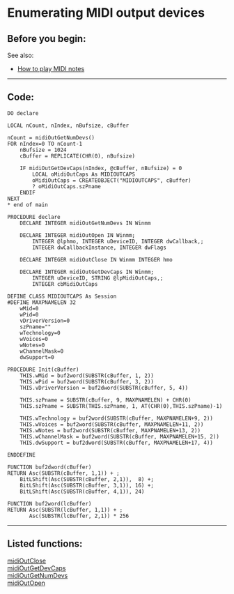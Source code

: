 
# Enumerating MIDI output devices

## Before you begin:
See also:

* [How to play MIDI notes](sample_537.md)  
  
***  


## Code:
```foxpro  
DO declare

LOCAL nCount, nIndex, nBufsize, cBuffer

nCount = midiOutGetNumDevs()
FOR nIndex=0 TO nCount-1
	nBufsize = 1024
	cBuffer = REPLICATE(CHR(0), nBufsize)

	IF midiOutGetDevCaps(nIndex, @cBuffer, nBufsize) = 0
		LOCAL oMidiOutCaps As MIDIOUTCAPS
		oMidiOutCaps = CREATEOBJECT("MIDIOUTCAPS", cBuffer)
		? oMidiOutCaps.szPname
	ENDIF
NEXT
* end of main

PROCEDURE declare
	DECLARE INTEGER midiOutGetNumDevs IN Winmm

	DECLARE INTEGER midiOutOpen IN Winmm;
		INTEGER @lphmo, INTEGER uDeviceID, INTEGER dwCallback,;
		INTEGER dwCallbackInstance, INTEGER dwFlags

	DECLARE INTEGER midiOutClose IN Winmm INTEGER hmo

	DECLARE INTEGER midiOutGetDevCaps IN Winmm;
		INTEGER uDeviceID, STRING @lpMidiOutCaps,;
		INTEGER cbMidiOutCaps

DEFINE CLASS MIDIOUTCAPS As Session
#DEFINE MAXPNAMELEN 32
	wMid=0
	wPid=0
	vDriverVersion=0
	szPname=""
	wTechnology=0
	wVoices=0
	wNotes=0
	wChannelMask=0
	dwSupport=0

PROCEDURE Init(cBuffer)
	THIS.wMid = buf2word(SUBSTR(cBuffer, 1, 2))
	THIS.wPid = buf2word(SUBSTR(cBuffer, 3, 2))
	THIS.vDriverVersion = buf2dword(SUBSTR(cBuffer, 5, 4))

	THIS.szPname = SUBSTR(cBuffer, 9, MAXPNAMELEN) + CHR(0)
	THIS.szPname = SUBSTR(THIS.szPname, 1, AT(CHR(0),THIS.szPname)-1)

	THIS.wTechnology = buf2word(SUBSTR(cBuffer, MAXPNAMELEN+9, 2))
	THIS.wVoices = buf2word(SUBSTR(cBuffer, MAXPNAMELEN+11, 2))
	THIS.wNotes = buf2word(SUBSTR(cBuffer, MAXPNAMELEN+13, 2))
	THIS.wChannelMask = buf2word(SUBSTR(cBuffer, MAXPNAMELEN+15, 2))
	THIS.dwSupport = buf2dword(SUBSTR(cBuffer, MAXPNAMELEN+17, 4))

ENDDEFINE

FUNCTION buf2dword(cBuffer)
RETURN Asc(SUBSTR(cBuffer, 1,1)) + ;
	BitLShift(Asc(SUBSTR(cBuffer, 2,1)),  8) +;
	BitLShift(Asc(SUBSTR(cBuffer, 3,1)), 16) +;
	BitLShift(Asc(SUBSTR(cBuffer, 4,1)), 24)

FUNCTION buf2word(lcBuffer)
RETURN Asc(SUBSTR(lcBuffer, 1,1)) + ;
       Asc(SUBSTR(lcBuffer, 2,1)) * 256  
```  
***  


## Listed functions:
[midiOutClose](../libraries/winmm/midiOutClose.md)  
[midiOutGetDevCaps](../libraries/winmm/midiOutGetDevCaps.md)  
[midiOutGetNumDevs](../libraries/winmm/midiOutGetNumDevs.md)  
[midiOutOpen](../libraries/winmm/midiOutOpen.md)  
